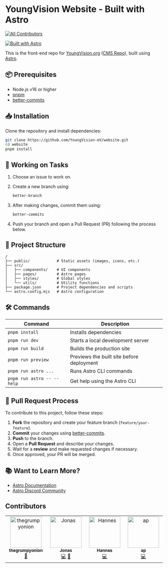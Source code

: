 # YoungVision Website - Built with Astro

<!-- prettier-ignore-start -->
<!-- markdownlint-disable -->
<!-- ALL-CONTRIBUTORS-BADGE:START - Do not remove or modify this section -->
[![All Contributors](https://img.shields.io/badge/all_contributors-4-orange.svg?style=flat-square)](#contributors-)
<!-- ALL-CONTRIBUTORS-BADGE:END -->
<!-- markdownlint-restore -->
<!-- prettier-ignore-end -->

[![Built with Astro](https://astro.badg.es/v2/built-with-astro/small.svg)](https://astro.build)


This is the front-end repo for [YoungVision.org](https://www.youngvision.org/) ([CMS Repo](https://github.com/YoungVision-eV/website-cms)), built using [Astro](https://astro.build).

## 📦 Prerequisites

- Node.js v16 or higher
- [pnpm](https://pnpm.io)
- [better-commits](https://github.com/Everduin94/better-commits)

## 📥 Installation

Clone the repository and install dependencies:

```bash
git clone https://github.com/YoungVision-eV/website.git
cd website
pnpm install
```

## 🚧 Working on Tasks

1. Choose an issue to work on.
2. Create a new branch using:
   
   ```bash
   better-branch
   ```

3. After making changes, commit them using:
   
   ```bash
   better-commits
   ```

4. Push your branch and open a Pull Request (PR) following the process below.

## 📁 Project Structure

```text
/
├── public/            # Static assets (images, icons, etc.)
├── src/
│   ├── components/    # UI components
│   ├── pages/         # Astro pages
│   ├── styles/        # Global styles
│   └── utils/         # Utility functions
├── package.json       # Project dependencies and scripts
└── astro.config.mjs   # Astro configuration
```

## 🛠️ Commands

| Command                    | Description                                     |
|----------------------------|-------------------------------------------------|
| `pnpm install`             | Installs dependencies                          |
| `pnpm run dev`             | Starts a local development server              |
| `pnpm run build`           | Builds the production site                     |
| `pnpm run preview`         | Previews the built site before deployment      |
| `pnpm run astro ...`       | Runs Astro CLI commands                        |
| `pnpm run astro -- --help` | Get help using the Astro CLI                   |


## 📜 Pull Request Process

To contribute to this project, follow these steps:

1. **Fork** the repository and create your feature branch (`feature/your-feature`).
2. **Commit** your changes using [better-commits](https://github.com/Everduin94/better-commits).
3. **Push** to the branch.
4. Open a **Pull Request** and describe your changes.
5. Wait for a **review** and make requested changes if necessary.
6. Once approved, your PR will be merged.

## 📚 Want to Learn More?

- [Astro Documentation](https://docs.astro.build)
- [Astro Discord Community](https://astro.build/chat)

## Contributors

<!-- ALL-CONTRIBUTORS-LIST:START - Do not remove or modify this section -->
<!-- prettier-ignore-start -->
<!-- markdownlint-disable -->
<table>
  <tbody>
    <tr>
      <td align="center" valign="top" width="14.28%"><a href="https://github.com/thegrumpyonion"><img src="https://avatars.githubusercontent.com/u/150242949?v=4?s=100" width="100px;" alt="thegrumpyonion"/><br /><sub><b>thegrumpyonion</b></sub></a><br /><a href="#design-thegrumpyonion" title="Design">🎨</a></td>
      <td align="center" valign="top" width="14.28%"><a href="http://bulik.dev"><img src="https://avatars.githubusercontent.com/u/9407731?v=4?s=100" width="100px;" alt="Jonas"/><br /><sub><b>Jonas</b></sub></a><br /><a href="https://github.com/YoungVision-eV/website/commits?author=MrGreenTea" title="Code">💻</a> <a href="https://github.com/YoungVision-eV/website/commits?author=MrGreenTea" title="Documentation">📖</a></td>
      <td align="center" valign="top" width="14.28%"><a href="https://github.com/Han2-Ro"><img src="https://avatars.githubusercontent.com/u/127860003?v=4?s=100" width="100px;" alt="Hannes"/><br /><sub><b>Hannes</b></sub></a><br /><a href="https://github.com/YoungVision-eV/website/commits?author=Han2-Ro" title="Code">💻</a></td>
      <td align="center" valign="top" width="14.28%"><a href="https://github.com/aprevrah"><img src="https://avatars.githubusercontent.com/u/119614085?v=4?s=100" width="100px;" alt="ap"/><br /><sub><b>ap</b></sub></a><br /><a href="https://github.com/YoungVision-eV/website/commits?author=aprevrah" title="Code">💻</a></td>
    </tr>
  </tbody>
</table>

<!-- markdownlint-restore -->
<!-- prettier-ignore-end -->

<!-- ALL-CONTRIBUTORS-LIST:END -->
